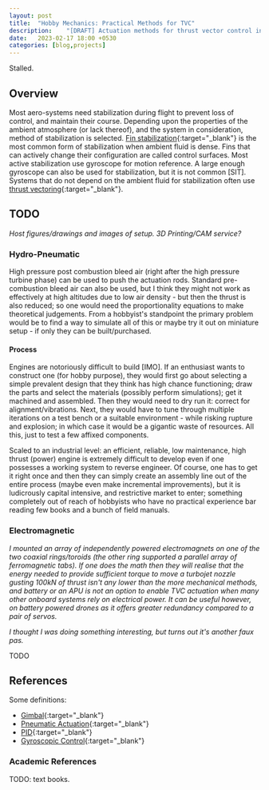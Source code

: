 ```yaml
---
layout: post
title:  "Hobby Mechanics: Practical Methods for TVC"
description:    "[DRAFT] Actuation methods for thrust vector control in gyro-stabilized systems."
date:   2023-02-17 18:00 +0530
categories: [blog,projects]
---
```


Stalled.

## Overview

Most aero-systems need stabilization during flight to prevent loss of control, and maintain their course. Depending upon the properties of the ambient atmosphere (or lack thereof), and the system in consideration, method of stabilization is selected. [Fin stabilization](https://en.wikipedia.org/wiki/Stabilizer_(aeronautics)){:target="_blank"} is the most common form of stabilization when ambient fluid is dense. Fins that can actively change their configuration are called control surfaces. Most active stabilization use gyroscope for motion reference. A large enough gyroscope can also be used for stabilization, but it is not common [SIT]. Systems that do not depend on the ambient fluid for stabilization often use [thrust vectoring](https://en.wikipedia.org/wiki/Thrust_vectoring){:target="_blank"}.

## TODO

*Host figures/drawings and images of setup. 3D Printing/CAM service?*

### Hydro-Pneumatic

High pressure post combustion bleed air (right after the high pressure turbine phase) can be used to push the actuation rods. Standard pre-combustion bleed air can also be used, but I think they might not work as effectively at high altitudes due to low air density - but then the thrust is also reduced; so one would need the proportionality equations to make theoretical judgements. From a hobbyist's standpoint the primary problem would be to find a way to simulate all of this or maybe try it out on miniature setup - if only they can be built/purchased.

#### Process

Engines are notoriously difficult to build [IMO]. If an enthusiast wants to construct one (for hobby purpose), they would first go about selecting a simple prevalent design that they think has high chance functioning; draw the parts and select the materials (possibly perform simulations); get it machined and assembled. Then they would need to dry run it: correct for alignment/vibrations. Next, they would have to tune through multiple iterations on a test bench or a suitable environment - while risking rupture and explosion; in which case it would be a gigantic waste of resources. All this, just to test a few affixed components.

Scaled to an industrial level: an efficient, reliable, low maintenance, high thrust (power) engine is extremely difficult to develop even if one possesses a working system to reverse engineer. Of course, one has to get it right once and then they can simply create an assembly line out of the entire process (maybe even make incremental improvements), but it is ludicrously capital intensive, and restrictive market to enter; something completely out of reach of hobbyists who have no practical experience bar reading few books and a bunch of field manuals.

### Electromagnetic

*I mounted an array of independently powered electromagnets on one of the two coaxial rings/toroids (the other ring supported a parallel array of ferromagnetic tabs). If one does the math then they will realise that the energy needed to provide sufficient torque to move a turbojet nozzle gusting 100kN of thrust isn't any lower than the more mechanical methods, and battery or an APU is not an option to enable TVC actuation when many other onboard systems rely on electrical power. It can be useful however, on battery powered drones as it offers greater redundancy compared to a pair of servos.*

*I thought I was doing something interesting, but turns out it's another faux pas.*

TODO

## References

Some definitions:

- [Gimbal](https://en.wikipedia.org/wiki/Gimbal){:target="_blank"}
- [Pneumatic Actuation](https://en.wikipedia.org/wiki/Pneumatic_actuator){:target="_blank"}
- [PID](https://en.wikipedia.org/wiki/PID_controller){:target="_blank"}
- [Gyroscopic Control](https://en.wikipedia.org/wiki/Control_moment_gyroscope){:target="_blank"}

### Academic References

TODO: text books.

